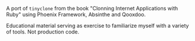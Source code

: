 A port of `tinyclone` from the book "Clonning Internet Applications with Ruby" using Phoenix Framework, Absinthe and Qooxdoo.

Educational material serving as exercise to familiarize myself with a variety of tools.
Not production code.
